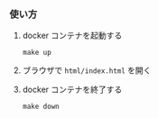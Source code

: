 ### 使い方

1. docker コンテナを起動する

   ```
   make up
   ```

1. ブラウザで `html/index.html` を開く

1. docker コンテナを終了する
   ```
   make down
   ```

